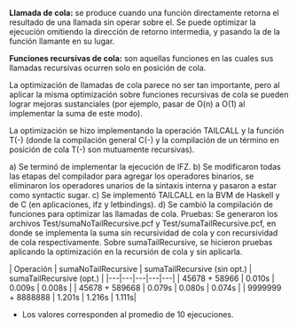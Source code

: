 **Llamada de cola:** se produce cuando una función directamente retorna el resultado de una llamada sin operar sobre el. Se puede optimizar la ejecución omitiendo la dirección de retorno intermedia, y pasando la de la función llamante en su lugar.

**Funciones recursivas de cola:** son aquellas funciones en las cuales sus llamadas recursivas ocurren solo en posición de cola.

La optimización de llamadas de cola parece no ser tan importante, pero al aplicar la misma optimización sobre funciones recursivas de cola se pueden lograr mejoras sustanciales (por ejemplo, pasar de O(n) a O(1) al implementar la suma de este modo).

La optimización se hizo implementando la operación TAILCALL y la función T(-) (donde la compilación general C(-) y la compilación de un término en posición de cola T(-) son mutuamente recursivas).

a) Se terminó de implementar la ejecución de IFZ.
b) Se modificaron todas las etapas del compilador para agregar los operadores binarios, se eliminaron los operadores unarios de la sintaxis interna y pasaron a estar como syntactic sugar.
c) Se implementó TAILCALL en la BVM de Haskell y de C (en aplicaciones, ifz y letbindings).
d) Se cambió la compilación de funciones para optimizar las llamadas de cola.
   Pruebas:
   Se generaron los archivos Test/sumaNoTailRecursive.pcf y Test/sumaTailRecursive.pcf, en donde se implementa la suma sin recursividad de cola y con recursividad de cola respectivamente. Sobre sumaTailRecursive, se hicieron pruebas aplicando la optimización en la recursión de cola y sin aplicarla.

| Operación | sumaNoTailRecursive | sumaTailRecursive (sin opt.) | sumaTailRecursive (opt.)  |
|---|---|---|---|---|
| 45678 + 58966  | 0.010s | 0.009s | 0.008s |
| 45678 + 589668 | 0.079s | 0.080s | 0.074s |
| 9999999 + 8888888 | 1.201s | 1.216s | 1.111s|

* Los valores corresponden al promedio de 10 ejecuciones.